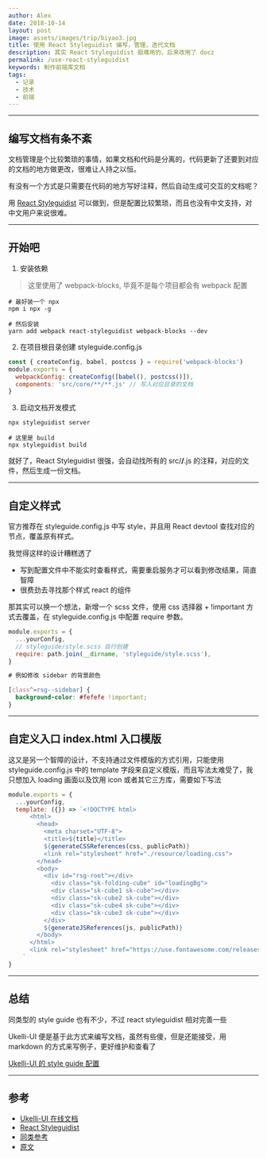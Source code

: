 ```yaml
---
author: Alex
date: 2018-10-14
layout: post
image: assets/images/trip/biyao3.jpg
title: 使用 React Styleguidist 编写，管理，迭代文档
description: 其实 React Styleguidist 挺难用的，后来改用了 docz
permalink: /use-react-styleguidist
keywords: 制作前端库文档
tags: 
  - 记录
  - 技术
  - 前端
---
```


--------------

## 编写文档有条不紊

文档管理是个比较繁琐的事情，如果文档和代码是分离的，代码更新了还要到对应的文档的地方做更改，很难让人持之以恒。

有没有一个方式是只需要在代码的地方写好注释，然后自动生成可交互的文档呢？

用 [React Styleguidist](https://react-styleguidist.js.org/) 可以做到，但是配置比较繁琐，而且也没有中文支持，对中文用户来说很难。

--------------

## 开始吧

1. 安装依赖

> 这里使用了 webpack-blocks, 毕竟不是每个项目都会有 webpack 配置

```shell
# 最好装一个 npx
npm i npx -g

# 然后安装
yarn add webpack react-styleguidist webpack-blocks --dev
```

2. 在项目根目录创建 styleguide.config.js

```js
const { createConfig, babel, postcss } = require('webpack-blocks')
module.exports = {
  webpackConfig: createConfig([babel(), postcss()]),
  components: 'src/core/**/**.js' // 写入对应目录的文档
}
```

3. 启动文档开发模式

```shell
npx styleguidist server

# 这里是 build
npx styleguidist build
```

就好了，React Styleguidist 很强，会自动找所有的 src/**/**.js 的注释，对应的文件，然后生成一份文档。

--------------

## 自定义样式

官方推荐在 styleguide.config.js 中写 style，并且用 React devtool 查找对应的节点，覆盖原有样式。

我觉得这样的设计糟糕透了

- 写到配置文件中不能实时查看样式，需要重启服务才可以看到修改结果，简直智障
- 很费劲去寻找那个样式 react 的组件

那其实可以换一个想法，新增一个 scss 文件，使用 css 选择器 + !important 方式去覆盖，在 styleguide.config.js 中配置 require 参数。

```js
module.exports = {
  ...yourConfig,
  // styleguide/style.scss 自行创建
  require: path.join(__dirname, 'styleguide/style.scss'),
}
```

```css
# 例如修改 sidebar 的背景颜色

[class^=rsg--sidebar] {
  background-color: #fefefe !important;
}
```

--------------

## 自定义入口 index.html 入口模版

这又是另一个智障的设计，不支持通过文件模版的方式引用，只能使用 styleguide.config.js 中的 template 字段来自定义模版，而且写法太难受了，我只想加入 loading 画面以及饮用 icon 或者其它三方库，需要如下写法

```js
module.exports = {
  ...yourConfig,
  template: ({}) => `<!DOCTYPE html>
      <html>
        <head>
          <meta charset="UTF-8">
          <title>${title}</title>
          ${generateCSSReferences(css, publicPath)}
          <link rel="stylesheet" href="./resource/loading.css">
        </head>
        <body>
          <div id="rsg-root"></div>
            <div class="sk-folding-cube" id="loadingBg">
            <div class="sk-cube1 sk-cube"></div>
            <div class="sk-cube2 sk-cube"></div>
            <div class="sk-cube4 sk-cube"></div>
            <div class="sk-cube3 sk-cube"></div>
          </div>
          ${generateJSReferences(js, publicPath)}
        </body>
      </html>
      <link rel="stylesheet" href="https://use.fontawesome.com/releases/v5.3.1/css/all.css" integrity="sha384-mzrmE5qonljUremFsqc01SB46JvROS7bZs3IO2EmfFsd15uHvIt+Y8vEf7N7fWAU" crossorigin="anonymous">
    `
}
```

--------------

## 总结

同类型的 style guide 也有不少，不过 react styleguidist 相对完善一些

Ukelli-UI 便是基于此方式来编写文档，虽然有些傻，但是还能接受，用 markdown 的方式来写例子，更好维护和查看了

[Ukelli-UI 的 style guide 配置](https://github.com/ukelli/ukelli-ui/blob/master/styleguide.config.js)

--------------

## 参考

- [Ukelli-UI 在线文档](https://ukelli.github.io/ukelli-ui/index.html)
- [React Styleguidist](https://react-styleguidist.js.org/docs/getting-started.html)
- [同类参考](https://react-styleguidist.js.org/docs/cookbook.html#are-there-any-other-projects-like-this)
- [原文](https://ukelli.com/use-react-styleguidist)
